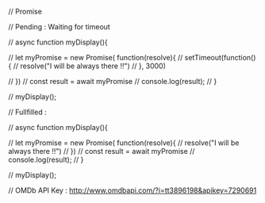 //  Promise

// Pending : Waiting for timeout

// async function myDisplay(){

// let myPromise  = new Promise( function(resolve){
//   setTimeout(function() {
//       resolve("I will be always there !!")
//   }, 3000)

// })
// const result = await myPromise
// console.log(result);
// }

// myDisplay();

//  Fullfilled  :

// async function myDisplay(){

//   let myPromise  = new Promise( function(resolve){
//       resolve("I will be always there !!")
//   })
//   const result = await myPromise
//   console.log(result);
// }

// myDisplay();

//  OMDb API Key  :  http://www.omdbapi.com/?i=tt3896198&apikey=7290691

<!-- 
Approach: Our app contains two sections i.e a section for taking the user input and the other for displaying the video. Whenever a user searches for a video, we will store that inside a state variable and whenever a user clicks on the search button we will call a function that will fetch the required video URL and store it in another state variable. Now we have the required URL, we will simply render that video using the ‘ReactPlayer’ component.
 -->

 <!-- Dependcies : 
 
 1. npm install movie-trailer 
 2. npm install react-player

 -->